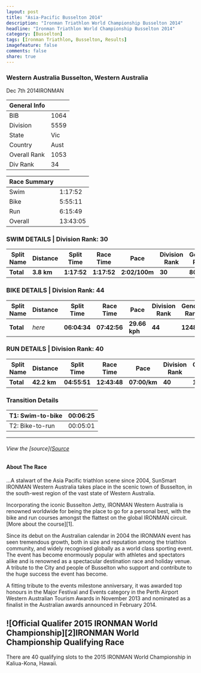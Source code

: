 ```yaml
---
layout: post
title: "Asia-Pacific Busselton 2014"
description: "Ironman Triathlon World Championship Busselton 2014"
headline: "Ironman Triathlon World Championship Busselton 2014"
category: [Busselton]
tags: [Ironman Triathlon, Busselton, Results]
imagefeature: false
comments: false
share: true
---
```

### Western Australia Busselton, Western Australia

Dec 7th 2014IRONMAN

General Info |       |
------------ | ----- |
BIB          | 1064  |
Division     | 5559  |
State        | Vic   |
Country      | Aust  |
Overall Rank | 1053  |
Div Rank     | 34    |



Race Summary |          |
------------ | -------- |
| Swim       | 1:17:52  |
| Bike       | 5:55:11  |
| Run        | 6:15:49  |
| Overall    | 13:43:05 |


### SWIM DETAILS | Division Rank: 30

| Split Name | Distance        | Split Time   | Race Time    | Pace           | Division Rank | Gender Rank | Overall Rank |
| ---------- | --------------- | ------------ | ------------ | -------------- | ------------- | ----------- | ------------ |
| **Total**  | **3.8 km**      | **1:17:52** | **1:17:52** | **2:02/100m** | **30**        | **806**    | **1017**     |


### BIKE DETAILS | Division Rank: 44

| Split Name |  Distance |  Split Time |  Race Time |  Pace |  Division Rank |  Gender Rank |  Overall Rank |
| ---- | ---- | ---- | ---- | ---- | ---- | ---- | ----  |
| **Total** |  *here* |  **06:04:34** |  **07:42:56** |  **29.66 kph** |  **44** |  **1248** |  **1425** |


### RUN DETAILS | Division Rank: 40

| Split Name |  Distance |  Split Time |  Race Time |  Pace |  Division Rank |  Gender Rank |  Overall Rank |
| ---- | ---- | ---- | ---- | ---- | ---- | ---- | ----  |
| **Total** |  **42.2 km** |  **04:55:51** |  **12:43:48** |  **07:00/km** |  **40** |  **1242** |  **1440** |


### Transition Details

| T1: Swim-to-bike |  00:06:25 |
| ---------------- | --------- |
| T2: Bike-to-run |  00:05:01 |  



---

###### View the [source]([Source](http://www.ironman.com/triathlon/events/asiapac/ironman/melbourne/results.aspx?rd=20140323&race=melbourne&bidid=2084&detail=1 "Permalink to IRONMAN Asia-Pacific Championship Melbourne Results - IRONMAN.com | Official Site of IRONMAN")


#### About The Race

...A stalwart of the Asia Pacific triathlon scene since 2004, SunSmart IRONMAN Western Australia takes place in the scenic town of Busselton, in the south-west region of the vast state of Western Australia.

Incorporating the iconic Busselton Jetty, IRONMAN Western Australia is renowned worldwide for being the place to go for a personal best, with the bike and run courses amongst the flattest on the global IRONMAN circuit. [More about the course][1].

Since its debut on the Australian calendar in 2004 the IRONMAN event has seen tremendous growth, both in size and reputation among the triathlon community, and widely recognised globally as a world class sporting event. The event has become enormously popular with athletes and spectators alike and is renowned as a spectacular destination race and holiday venue. A tribute to the City and people of Busselton who support and contribute to the huge success the event has become.

A fitting tribute to the events milestone anniversary, it was awarded top honours in the Major Festival and Events category in the Perth Airport Western Australian Tourism Awards in November 2013 and nominated as a finalist in the Australian awards announced in February 2014.

## ![Official Qualifer 2015 IRONMAN World Championship][2]IRONMAN World Championship Qualifying Race

There are 40 qualifying slots to the 2015 IRONMAN World Championship in Kaliua-Kona, Hawaii.
